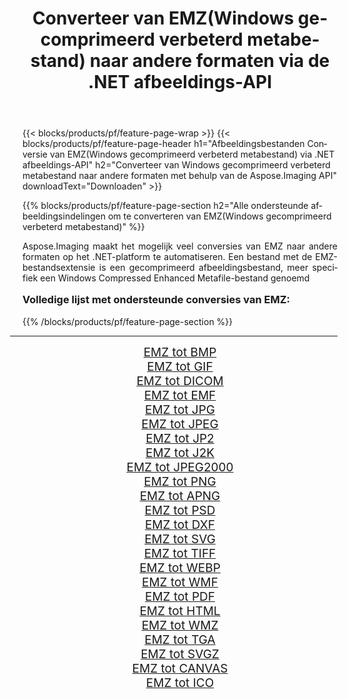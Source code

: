 ﻿---
title: Converteer van EMZ(Windows gecomprimeerd verbeterd metabestand) naar andere formaten via de .NET afbeeldings-API 
weight: 3920
url: /nl/net/conversion/from/emz/ 
lang: nl
langdirlevel: 2
locales: zh-hans,ja,it,ru,de,es,fr,nl,id,lt,pl,pt,vi,tr,ko,zh-hant,ar,hi,th,sv,cs,uk,he
description: Met behulp van Aspose.Imaging kunt u eenvoudig converteren van EMZ(Windows gecomprimeerd verbeterd metabestand) naar een ander formaat
---

{{< blocks/products/pf/feature-page-wrap >}}
{{< blocks/products/pf/feature-page-header h1="Afbeeldingsbestanden Conversie van EMZ(Windows gecomprimeerd verbeterd metabestand) via .NET afbeeldings-API" h2="Converteer van Windows gecomprimeerd verbeterd metabestand naar andere formaten met behulp van de Aspose.Imaging API" downloadText="Downloaden" >}}


{{% blocks/products/pf/feature-page-section  h2="Alle ondersteunde afbeeldingsindelingen om te converteren van EMZ(Windows gecomprimeerd verbeterd metabestand)" %}}
<p align=justify>Aspose.Imaging maakt het mogelijk veel conversies van EMZ naar andere formaten op het .NET-platform te automatiseren. Een bestand met de EMZ-bestandsextensie is een gecomprimeerd afbeeldingsbestand, meer specifiek een Windows Compressed Enhanced Metafile-bestand genoemd</p>
<h3 style="margin-top:16px;">
Volledige lijst met ondersteunde conversies van EMZ:
</h3>
{{% /blocks/products/pf/feature-page-section %}}
<div class="container-fluid productfamilypage bg-gray">
    <div class="convertypes bg-gray agp-content section">
        <div class="container">
		<hr style="margin-left:-20px;"/>
		<div class="row other-converters" style="gap: 10px;font-size: 19px;text-align:center;">
		    <div class='col-md-3 other-converter remove-lp remove-rp'><a href="/imaging/nl/net/conversion/emz-to-bmp/" style="padding:15px;">EMZ tot BMP</a></div><div class='col-md-3 other-converter remove-lp remove-rp'><a href="/imaging/nl/net/conversion/emz-to-gif/" style="padding:15px;">EMZ tot GIF</a></div><div class='col-md-3 other-converter remove-lp remove-rp'><a href="/imaging/nl/net/conversion/emz-to-dicom/" style="padding:15px;">EMZ tot DICOM</a></div><div class='col-md-3 other-converter remove-lp remove-rp'><a href="/imaging/nl/net/conversion/emz-to-emf/" style="padding:15px;">EMZ tot EMF</a></div><div class='col-md-3 other-converter remove-lp remove-rp'><a href="/imaging/nl/net/conversion/emz-to-jpg/" style="padding:15px;">EMZ tot JPG</a></div><div class='col-md-3 other-converter remove-lp remove-rp'><a href="/imaging/nl/net/conversion/emz-to-jpeg/" style="padding:15px;">EMZ tot JPEG</a></div><div class='col-md-3 other-converter remove-lp remove-rp'><a href="/imaging/nl/net/conversion/emz-to-jp2/" style="padding:15px;">EMZ tot JP2</a></div><div class='col-md-3 other-converter remove-lp remove-rp'><a href="/imaging/nl/net/conversion/emz-to-j2k/" style="padding:15px;">EMZ tot J2K</a></div><div class='col-md-3 other-converter remove-lp remove-rp'><a href="/imaging/nl/net/conversion/emz-to-jpeg2000/" style="padding:15px;">EMZ tot JPEG2000</a></div><div class='col-md-3 other-converter remove-lp remove-rp'><a href="/imaging/nl/net/conversion/emz-to-png/" style="padding:15px;">EMZ tot PNG</a></div><div class='col-md-3 other-converter remove-lp remove-rp'><a href="/imaging/nl/net/conversion/emz-to-apng/" style="padding:15px;">EMZ tot APNG</a></div><div class='col-md-3 other-converter remove-lp remove-rp'><a href="/imaging/nl/net/conversion/emz-to-psd/" style="padding:15px;">EMZ tot PSD</a></div><div class='col-md-3 other-converter remove-lp remove-rp'><a href="/imaging/nl/net/conversion/emz-to-dxf/" style="padding:15px;">EMZ tot DXF</a></div><div class='col-md-3 other-converter remove-lp remove-rp'><a href="/imaging/nl/net/conversion/emz-to-svg/" style="padding:15px;">EMZ tot SVG</a></div><div class='col-md-3 other-converter remove-lp remove-rp'><a href="/imaging/nl/net/conversion/emz-to-tiff/" style="padding:15px;">EMZ tot TIFF</a></div><div class='col-md-3 other-converter remove-lp remove-rp'><a href="/imaging/nl/net/conversion/emz-to-webp/" style="padding:15px;">EMZ tot WEBP</a></div><div class='col-md-3 other-converter remove-lp remove-rp'><a href="/imaging/nl/net/conversion/emz-to-wmf/" style="padding:15px;">EMZ tot WMF</a></div><div class='col-md-3 other-converter remove-lp remove-rp'><a href="/imaging/nl/net/conversion/emz-to-pdf/" style="padding:15px;">EMZ tot PDF</a></div><div class='col-md-3 other-converter remove-lp remove-rp'><a href="/imaging/nl/net/conversion/emz-to-html/" style="padding:15px;">EMZ tot HTML</a></div><div class='col-md-3 other-converter remove-lp remove-rp'><a href="/imaging/nl/net/conversion/emz-to-wmz/" style="padding:15px;">EMZ tot WMZ</a></div><div class='col-md-3 other-converter remove-lp remove-rp'><a href="/imaging/nl/net/conversion/emz-to-tga/" style="padding:15px;">EMZ tot TGA</a></div><div class='col-md-3 other-converter remove-lp remove-rp'><a href="/imaging/nl/net/conversion/emz-to-svgz/" style="padding:15px;">EMZ tot SVGZ</a></div><div class='col-md-3 other-converter remove-lp remove-rp'><a href="/imaging/nl/net/conversion/emz-to-canvas/" style="padding:15px;">EMZ tot CANVAS</a></div><div class='col-md-3 other-converter remove-lp remove-rp'><a href="/imaging/nl/net/conversion/emz-to-ico/" style="padding:15px;">EMZ tot ICO</a></div>
                </div>
        </div>
    </div>
</div>
<br/>

